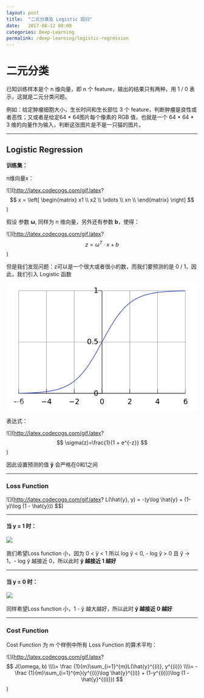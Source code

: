 ```yaml
---
layout: post
title:  "二元分类及 Logistic 回归"
date:   2017-08-12 00:00
categories: Deep-Learning
permalink: /deep-learning/logistic-regression
---
```



# 二元分类

已知训练样本是个 n 维向量，即 n 个 feature，输出的结果只有两种，用 1 / 0 表示，这就是二元分类问题。

例如：给定肿瘤细胞大小，生长时间和生长部位 3 个 feature，判断肿瘤是良性或者恶性；又或者是给定64 * 64图片每个像素的 RGB 值，也就是一个 64 * 64 * 3 维的向量作为输入，判断这张图片是不是一只猫的图片。

---

## Logistic Regression

**训练集：**

n维向量x：

![](http://latex.codecogs.com/gif.latex?
$$
x = 
\left[
\begin{matrix}
 x1     \\
 x2    \\
 \vdots \\
 xn     \\
\end{matrix}
\right]
$$)

假设 参数 **&omega;**, 同样为 n 维向量，另外还有参数 **b**，使得：

![](http://latex.codecogs.com/gif.latex?
$$
z = \omega^T· x + b
$$)

但是我们发现问题：z可以是一个很大或者很小的数，而我们要预测的是 0 / 1，因此，我们引入 Logistic 函数

![network](../images/deep-learning/logistics.png)

表达式：

![](http://latex.codecogs.com/gif.latex?
$$
\sigma(z)=\frac{1}{1 + e^{-z}}
$$)

因此设置预测的值 **ŷ** 会严格在0和1之间

---

### Loss Function

![](http://latex.codecogs.com/gif.latex?
L(\hat{y}, y) = -(y\log \hat{y} + (1-y)\log (1 - \hat{y}))
$$)

---

#### 当 y = 1 时：

<div><img src="http://latex.codecogs.com/gif.latex?$$L(\hat{y}, y) = - \log \hat{y}$$" /></div>

我们希望Loss function 小，因为 0 < ŷ < 1 所以 log ŷ < 0, - log ŷ > 0 且 ŷ -> 1，- log ŷ 越接近 0，所以此时 **ŷ 越接近 1 越好**

---

#### 当 y = 0 时：

<div><img src="http://latex.codecogs.com/gif.latex?$$L(\hat{y}, y) = - \log (1 - \hat{y})$$" /></div>

同样希望Loss function 小，1 - ŷ 越大越好，所以此时 **ŷ 越接近 0 越好**

---

### Cost Function

Cost Function 为 m 个样例中所有 Loss Function 的算术平均：

![](http://latex.codecogs.com/gif.latex?
$$
J(\omega, b) \\\\= \frac {1}{m}\sum_{i=1}^{m}L(\hat{y}^{(i)}, y^{(i)})
\\\\= -\frac {1}{m}\sum_{i=1}^{m}(y^{(i)}\log \hat{y}^{(i)} + (1-y^{(i)})\log (1 - \hat{y}^{(i)}))
$$)